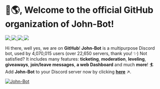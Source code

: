 # 👋🌎, Welcome to the official GitHub organization of John-Bot!

<p>
  <a href="https://johnbot.app">
    <img src="https://img.shields.io/badge/dynamic/json?url=https%3A%2F%2Fapi.johnbot.app%2Fstatus%2Fstats&query=data.guilds&label=servers">
  </a>
  <a href="https://johnbot.app">
    <img src="https://img.shields.io/badge/dynamic/json?url=https%3A%2F%2Fapi.johnbot.app%2Fstatus%2Fstats&query=data.users&label=users">
  </a>
  <a href="https://crowdin.johnbot.app">
    <img src="https://badges.crowdin.net/johnbot/localized.svg">
  </a>
  <a href="https://discord.com/invite/abePbS7QKY">
    <img src="https://img.shields.io/discord/959269961572962314?label=discord&color=brightgreen">
  </a>
</p>

Hi there, well yes, we are on **GitHub**! **John-Bot** is a multipurpose Discord bot, used by 4,070,015 users (over 22,650 servers, thank you! ✨) Not satisfied? It includes many features: **ticketing**, **moderation**, **leveling**, **giveaways**, **join/leave messages**, **a web Dashboard** and much **more**! 🏄 Add **John-Bot** to your Discord server now by clicking **[here](https://discord.com/oauth2/authorize?client_id=958547309728256081&permissions=8&response_type=code&redirect_uri=https%3A%2F%2Fapi.johnbot.app%2Fauth%2Fdiscord%2Fcallback%2Fguild&scope=bot&state=r=github)** ↗️.

[![John-Bot](https://cdn.johnbot.app/img/banner/small-space.png)](https://johnbot.app)
